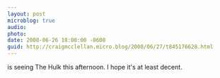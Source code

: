 ```yaml
---
layout: post
microblog: true
audio: 
photo: 
date: 2008-06-26 18:00:00 -0600
guid: http://craigmcclellan.micro.blog/2008/06/27/t845176628.html
---
```

is seeing The Hulk this afternoon. I hope it's at least decent.
